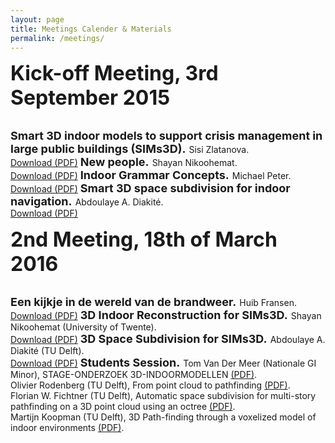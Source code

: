 ```yaml
---
layout: page
title: Meetings Calender & Materials
permalink: /meetings/
---
```


<font size="6"><b>Kick-off Meeting, 3rd September 2015</b></font>

<br>

<font size="4">
<b>Smart 3D indoor models to support crisis management in large public buildings (SIMs3D).</b>
</font>
Sisi Zlatanova.
<br><a href="files/kickoff/SIMs3D_kickOff.pdf">Download (PDF)</a>

<font size="4">
<b>New people.</b>
</font>
Shayan Nikoohemat.
<br><a href="files/kickoff/Kick-off meeting SIMS3D - new people_UT.pdf">Download (PDF)</a>

<font size="4">
<b>Indoor Grammar Concepts.</b>
</font>
Michael Peter.
<br><a href="files/kickoff/Kick-off meeting SIMS3D - grammar concepts.pdf">Download (PDF)</a>

<font size="4">
<b>Smart 3D space subdivision for indoor navigation.</b>
</font>
Abdoulaye A. Diakité.
<br><a href="files/kickoff/Kick-off meeting SIMs3D - subdivision.pdf">Download (PDF)</a>

<br>

<font size="6"><b>2nd Meeting, 18th of March 2016</b></font>

<br>

<font size="4">
<b>Een kijkje in de wereld van de brandweer.</b>
</font>
Huib Fransen.
<br><a href="files/meeting2/20160318_SIIMs3D_Fransen_Innovatie_3D_Brandweer.pdf">Download (PDF)</a>

<font size="4">
<b>3D Indoor Reconstruction for SIMs3D.</b>
</font>
Shayan Nikoohemat (University of Twente).
<br><a href="files/meeting2/20160318_SIMs3D_Nikoohemat_3DIndoorReconstruction.pdf">Download (PDF)</a>

<font size="4">
<b>3D Space Subdivision for SIMs3D.</b>
</font>
Abdoulaye A. Diakité (TU Delft).
<br><a href="files/meeting2/20160318_SIMs3D_Diakite_ 3Dsubdivision.pdf">Download (PDF)</a>

<font size="4">
<b>Students Session.</b>
</font>
Tom Van Der Meer (Nationale GI Minor), STAGE-ONDERZOEK 3D-INDOORMODELLEN <a href="files/meeting2/20160318_SIMs3D_VanDerMeer_3D-indoor_Brandweer.pdf">(PDF)</a>.
<br>
Olivier Rodenberg (TU Delft), From point cloud to pathfinding <a href="files/meeting2/20160318_SIMs3D_Rodenberg_Octree_FireDepartment.pdf">(PDF)</a>.
<br>
Florian W. Fichtner (TU Delft), Automatic space subdivision for multi-story pathfinding on a 3D point cloud using an octree <a href="files/meeting2/20160318_SIMs3D_Fichtner_3Dpath_finding_strairs_FireBrigade.pdf">(PDF)</a>.
<br>
Martijn Koopman (TU Delft), 3D Path-finding through a voxelized model of indoor environments <a href="files/meeting2/20160318_SiMs3D_Koopman_3D_path-finding_Voxels.pdf">(PDF)</a>.
